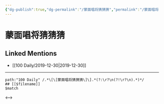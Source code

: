 ```yaml
---
{"dg-publish":true,"dg-permalink":"/蒙面唱将猜猜猜","permalink":"/蒙面唱将猜猜猜/","created":"2023-04-01T21:45:00.881+08:00","updated":"2023-04-01T21:45:01.192+08:00"}
---
```


# 蒙面唱将猜猜猜

## Linked Mentions
- [[100 Daily/2019-12-30\|2019-12-30]]


---

```expander
path:"100 Daily" /.*\[\[蒙面唱将猜猜猜\]\].*(?:\r?\n(?!\r?\n).*)*/
## [[$filename]]
$match
```

<-->